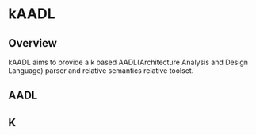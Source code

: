 kAADL
==========================================================================

Overview
--------------------------------------------------------------------------
 kAADL aims to provide a k based AADL(Architecture Analysis and Design Language) 
 parser and relative semantics relative toolset.

AADL
--------------------------------------------------------------------------


K
--------------------------------------------------------------------------